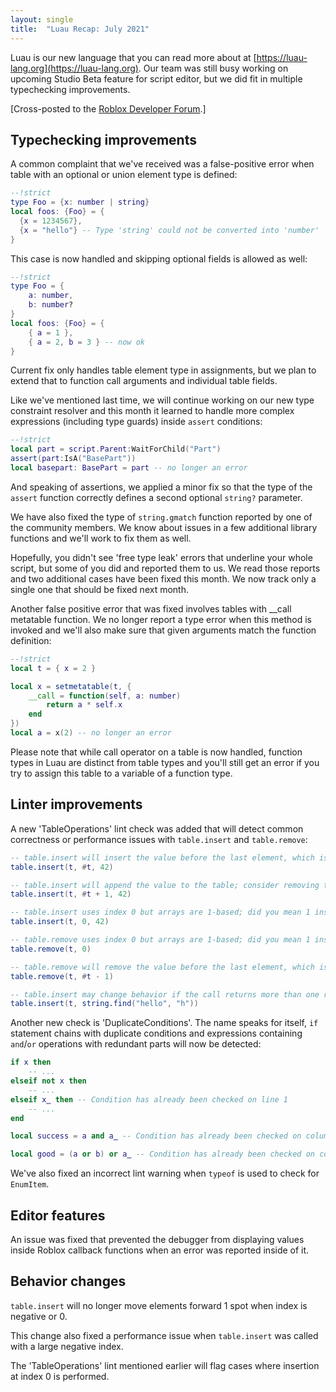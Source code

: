 ```yaml
---
layout: single
title:  "Luau Recap: July 2021"
---
```


Luau is our new language that you can read more about at [https://luau-lang.org](https://luau-lang.org). Our team was still busy working on upcoming Studio Beta feature for script editor, but we did fit in multiple typechecking improvements.

[Cross-posted to the [Roblox Developer Forum](https://devforum.roblox.com/t/luau-recap-july-2021/).]

## Typechecking improvements

A common complaint that we've received was a false-positive error when table with an optional or union element type is defined:
```lua
--!strict
type Foo = {x: number | string}
local foos: {Foo} = {
  {x = 1234567},
  {x = "hello"} -- Type 'string' could not be converted into 'number'
}
```
This case is now handled and skipping optional fields is allowed as well:
```lua
--!strict
type Foo = {
    a: number,
    b: number?
}
local foos: {Foo} = {
    { a = 1 },
    { a = 2, b = 3 } -- now ok
}
```
Current fix only handles table element type in assignments, but we plan to extend that to function call arguments and individual table fields.

Like we've mentioned last time, we will continue working on our new type constraint resolver and this month it learned to handle more complex expressions (including type guards) inside `assert` conditions:
```lua
--!strict
local part = script.Parent:WaitForChild("Part")
assert(part:IsA("BasePart"))
local basepart: BasePart = part -- no longer an error
```

And speaking of assertions, we applied a minor fix so that the type of the `assert` function correctly defines a second optional `string?` parameter.

We have also fixed the type of `string.gmatch` function reported by one of the community members.
We know about issues in a few additional library functions and we'll work to fix them as well.

Hopefully, you didn't see 'free type leak' errors that underline your whole script, but some of you did and reported them to us.
We read those reports and two additional cases have been fixed this month.
We now track only a single one that should be fixed next month.

Another false positive error that was fixed involves tables with __call metatable function.
We no longer report a type error when this method is invoked and we'll also make sure that given arguments match the function definition:
```lua
--!strict
local t = { x = 2 }

local x = setmetatable(t, {
	__call = function(self, a: number)
		return a * self.x
	end
})
local a = x(2) -- no longer an error
```
Please note that while call operator on a table is now handled, function types in Luau are distinct from table types and you'll still get an error if you try to assign this table to a variable of a function type.

## Linter improvements

A new 'TableOperations' lint check was added that will detect common correctness or performance issues with `table.insert` and `table.remove`:
```lua
-- table.insert will insert the value before the last element, which is likely a bug; consider removing the second argument or wrap it in parentheses to silence
table.insert(t, #t, 42)

-- table.insert will append the value to the table; consider removing the second argument for efficiency
table.insert(t, #t + 1, 42)

-- table.insert uses index 0 but arrays are 1-based; did you mean 1 instead?
table.insert(t, 0, 42)

-- table.remove uses index 0 but arrays are 1-based; did you mean 1 instead?
table.remove(t, 0)

-- table.remove will remove the value before the last element, which is likely a bug; consider removing the second argument or wrap it in parentheses to silence
table.remove(t, #t - 1)

-- table.insert may change behavior if the call returns more than one result; consider adding parentheses around second argument
table.insert(t, string.find("hello", "h"))
```

Another new check is 'DuplicateConditions'. The name speaks for itself, `if` statement chains with duplicate conditions and expressions containing `and`/`or` operations with redundant parts will now be detected:
```lua
if x then
	-- ...
elseif not x then
	-- ...
elseif x̳ then -- Condition has already been checked on line 1
	-- ...
end

local success = a and a̳ -- Condition has already been checked on column 17

local good = (a or b) or a̳ -- Condition has already been checked on column 15
``` 

We've also fixed an incorrect lint warning when `typeof` is used to check for `EnumItem`.

## Editor features

An issue was fixed that prevented the debugger from displaying values inside Roblox callback functions when an error was reported inside of it.

## Behavior changes

`table.insert` will no longer move elements forward 1 spot when index is negative or 0.

This change also fixed a performance issue when `table.insert` was called with a large negative index.

The 'TableOperations' lint mentioned earlier will flag cases where insertion at index 0 is performed.
